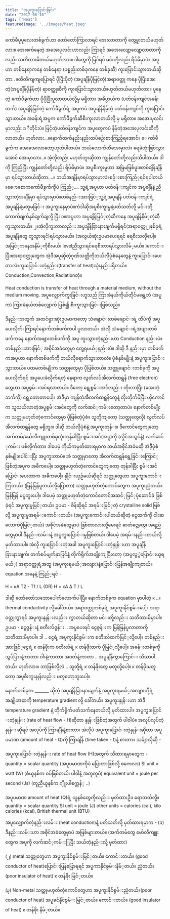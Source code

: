 ```yaml
---
title: "အပူကူးပြောင်းခြင်း"
date: "2017-08-10"
tags: ['Heat']
featuredImage: '../images/heat.jpeg'
---
```

ကော်ဖီပူပူလေးတစ်ခွက်ဟာ တော်တော်ကြာလာရင် အေးလာတာကို တွေ့ဖူးတယ်မဟုတ်လား။ အေးစက်နေတဲ့ အအေးပုလင်းဟာလည်း ကြာရင် အအေးလျော့လျော့လာတာကိုလည်း သတိထားမိတယ်မဟုတ်လား။ ဒါတွေကို မြင်ရင် မင်းတို့လည်း ရိပ်မိမှာပဲ။ အပူဟာ တစ်နေရာကနေ တစ်နေရာ (ပစ္စည်းတစ်ခုကနေ တစ်ခုဆီ) ကူးပြောင်းသွားတယ်ဆိုတာ.. ။တိတိကျကျပြောရင် ပိုပြီးပိုတဲ့ (အပူချိန်ပိုမြင့်တဲ့)အရာဝတ္ထု ကနေ ပိုပြီးအေးတဲ့(အပူချိန်ပိုနိမ့်တဲ့) ရာဝတ္ထုဆီကို ကူးပြောင်းသွားတယ်။ဟုတ်တယ်မဟုတ်လား။ ပူနေတဲ့ ကော်ဖီခွက်ဟာ ပိုပိုပြီးပူလာတယ်လို့မှ မရှိတာ။ အဓိပ္ပာယ်က (ပတ်ဝန်းကျင်အခန်းထက်) အပူချိန်မြင်တဲ့ ကော်ဖီခွက်ရဲ့ အပူကပဲ အပူချိန်နိမ့်တဲ့ ပတ်ဝန်းကျင်ကို ကူးပြောင်းသွားတယ်။ အခန်းရဲ့အပူက ကော်ဖီခွက်ဆီစီးကူးလာတယ်လို့ မှ မရှိတာ။ အအေးပုလင်းမှာလည်း ဒ ီတိုင်းပဲ။ မြင့်တဲ့ပတ်ဝန်းကျင်က အပူတွေကပဲ နိမ့်တဲ့အအေးပုလင်းဆီကိုလာတယ်။ ဟုတ်လား...။နောက်ထက်နည်းနည်းထပ်စဉ်းစားကြည့်ရအောင်။ ေ ကာ်ဖီခွက်က အေးအေးလာတော့ဟုတ်ပါတယ်။ ဘယ်လောက်ထိအေးမှာလဲ။ ရေခဲတုံးဖြစ်သွားအောင် အေးမှာလား..။ အဲ့လိုလည်း မဟုတ်ဘူးဆိုတာ ကျွန်တော်တို့လည်းသိပါတယ်။ ဒါကို ကြည့်ပြီး ကျွန်တော်တို့လည်း ရိပ်မိမှာပဲ။ အပူစီးကူးမှုဟာ အမြဲမဖြစ်​ဖူး။တစ်​ချိန်​ချိန်​မှာ ရပ်​သွားတယ်​ဆိုတာ....။ ဘယ်​အချိန်​မှာရပ်​သွားမှာလဲ။စဉ်​းစားကြည်​့ရင်​ ရပါတယ်​။​စေ​ာ​စောက​ကော်​ဖီခွက်​ကိုပဲ ကြည်​့.... သူ့ရဲ့အပူဟာ ပတ်​ဝန်​းကျင်​က အပူချိန်​နဲ့ ညီသွားတဲ့အချိန်​မှာ ရပ်​သွားမှာပဲ။တစ်​နည်​းအားဖြင်​့သူ့ရဲ့အပူချိန်​ ပတ်​ဝန်​းကျင်​ရဲ့အပူချိန်​နဲ့မတူမခြင်​း အပူကူး​နေမှာပဲ။ကဲဒါဆိုအပူစီးကူးမှုနဲ့ပတ်​သတ်​လို့ မင်​းတို့​ကောက်​ချက်​နှစ်​ချက်​ချလို့ ပြီး
၁။အပူဟာ အပူချိန်​မြင်​့တဲ့ဆီက​နေ အပူချိန်​နိမ်​့တဲ့ဆီကူးသွားတယ်​။
၂။အဲ့လိုကူးတာလည်​း အပူချိန်​ခြားနားချက်​မရှိရင်​(အရာဝတ္ထု၂နှစ်​ခုရဲ့အပူချိန်​​တွေ တူသွားရင်​)ရပ်​သွားမယ်​။ (အလွယ်​ဆုံးဥပမာ​ပေးရရင်​ ​ရေစီးသလို​ပေါ့။အမြင်​့က​နေအနိမ်​့ကိုစီးမယ်​၊ levelညီသွားရင်​ ​ရေစီးတာရပ်​သွားလိမ်​့မယ်​။ )​ကောင်​းပြီး။အရာဝတ္ထု​တွေက အဲ့ဒီအပူဆိုတဲ့ဂုဏ်​သတ္တိကိုဘယ်​လိုပုံစံ​နေ​တွေနဲ့ ကူး​ပြောင်​း​ပေးတာလဲ။ကူး​ပြောင်​းတဲ့နည်​း(transfer of heat)သုံးနည်​းရှိတယ်​။Conduction,Convection,Radiationတဲ့။


Heat conduction is transfer of heat through a material medium, without the medium moving.
အပူ​လျှောက်​ကူးခြင်​းဟူသည်​ ကြားခံနယ်​ကိုယ်​တိုင်​မ​ရွေ့ဘဲ (အပူက) ကြားခံနယ်​တစ်​​လျှောက်​ ဖြစ်​၍ စီးကူးသွားခြင်​းဖြစ်​သည်​။


ဒီနည်​းအတွက်​ အထင်​ရှားဆုံးဥပမာက​တော့ သံ​ချောင်​းတစ်​​ချောင်​းရဲ့ ထိပ်​ကို အပူ​ပေးလိုက်​၊ ကြာရင်​​နောက်​တစ်​ဖက်​ကပါ ပူလာတယ်​။ အဲလို သံ​ချောင်​းရဲ့အဖျားတစ်​ဖက်​က​နေ ​နောက်​အဖျားတစ်​ဖက်​ကို အပူ ကူးသွားတဲ့နည်​းဟာ Conduction နည်​းပဲ။ တစ်​နည်​းအားဖြင်​့ အစိုင်​အခဲ​တွေမှာ ​တွေ့ရမယ်​့နည်​းပဲ။ ဒါဆို ဒီ နည်​းမှာ တစ်​ဖက်​ကအပူဟာ ​နောက်​တစ်​ဖက်​ကို ဘယ်​လို​ရောက်​သွားတာလဲ။ ပုံစံနှစ်​မျိုးနဲ့ အပူကူး​ပြောင်​းသွားတယ်​။ ပထမတစ်​မျိုးက သတ္တု​တွေမှာ ပိုဖြစ်​တယ်​။ သတ္တု​ချောင်​းတစ်​ခုကို အပူ​ပေးလိုက်​ရင်​ အပူ​ပေးခံလိုက်​ရတဲ့ ​နေရာက လွတ်​လပ်​အီလက်​ထရွန်​ (free electron)​တွေဟာ အပူစွမ်​းအင်​ရလာတယ်​။ ဒီ​တော့ ​ရွေ့စွမ်​းအင်​လည်​း တိုးလာပြီး (​အေးတဲ့ဘက်​ကို) ​ရွေ့​တော့တာ​ပေါ့။ အဲဒီမှာ ကျန်​တဲ့အီလက်​ထရွန်​​တွေနဲ့ တိုးတိုက်​မိပြီး ဟို​ကောင်​က သူသယ်​လာတဲ့အပူစွမ်​းအင်​​တွေကို လက်​ဆင်​့ကမ်​း​တော့တာပဲ။ ​နောက်​တစ်​မျိုးက​ သတ္တုမဟုတ်​တဲ့​ကောင်​​တွေမှာ ပိုဖြစ်​တဲ့ပုံစံ။ သူတို့ကျ​တော့ (သတ္တု​တွေလို) လွတ်​လပ်​အီလက်​ထရွန်​​တွေ မရှိဘူး။ ဒါဆို ဘယ်​လိုပုံစံနဲ့ အပူကူးတုန်​း။ ဒီ​ကောင်​​တွေကျ​တော့ အက်​တမ်​/​မော်​လီကျူးတစ်​ခုလုံးတုန်​ခါပြီး စွမ်​းအင်​(အပူ)ကို (လှိုင်​အသွင်​နဲ့) လက်​ဆင်​့ကမ်​း ပစ်​လိုက်​တာ။ ဒါ​ပေမဲ့ ကိုယ်​ကမှတ်​ထားရမှာက ဘယ်​အစိုင်​အခဲမဆို အဲဒီ့ပုံစံ နှစ်​မျိုး​ပေါင်​းပြီး အပူကူးတာပဲ။ အဲ သတ္တုမှာ​တော့ အီလက်​ထရွန်​​ရွေ့ခြင်​း​ကြောင်​့ ဖြစ်​တဲ့အပူက အဓိက​ပေါ့။ သတ္တုမဟုတ်​တဲ့​ကောင်​​​တွေကျ​တော့ တုန်​ခါပြီး စွမ်​းအင်​​ပြောင်​း​ပေးတာက အဓိက​ပေါ့။ နှိုင်​းယှဉ်​မယ်​ဆိုရင်​ သတ္တု​တွေဟာ အပူကူး​ကောင်​းကြတယ်​။ (မြန်​မြန်​ပူတယ်​လို့ ​ပြောတာ) သတ္တုမဟုတ်​တဲ့​ကောင်​​တွေက အပူကူးညံ့တယ်​။ မြန်​မြန်​ မပူဘူး​ပေါ့။ ဒါ​ပေမဲ့ သတ္တုမဟုတ်​တဲ့​ကောင်​​တောင်​ အဆင်​့မြင်​့ပုံ​ဆောင်​ခဲ ဖြစ်​ခဲ့ရင်​ အပူကူးမှုမြင်​့တယ်​။ ဥပမာ - စိန်​ဆိုရင်​ အရမ်​းမြင်​့တဲ့ crystalline solid ဖြစ်​လို့ အပူကူးမှုအရမ်​း​ကောင်​းတယ်​။ (အပူကူး​ကောင်​းပါတယ်​ဆိုတဲ့ ​ငွေထက်​ကို ငါးဆ​လောက်​ပိုမြင်​့တယ်​) အစိုင်​အခဲ​တွေမှာပဲ ဖြစ်​တာလားလို့​မေးရင်​ ဓာတ်​​ငွေ့​တွေ၊ အရည်​​တွေမှာပါ ဒီနည်​းလမ်​းနဲ့ အပူကူး​ပြောင်​းမှုဖြစ်​တယ်​၊ ဒါ​ပေမဲ့ အရမ်​းနည်​းတယ်​လို့ မှတ်​ထားပါ။
အဲလို ကူး​ပြောင်​းတဲ့အခါ အပူကူး​ပြောင်​းတဲ့နှုန်​းဟာ အပူချိန်​ခြားနားချက်​၊ တက်​စပ်​မျက်​နှာပြင်​နဲ့ တိုက်​ရိုက်​အချိုးကျပြီး​တော့ (အပူလွွှဲ​ပြောင်​းယူရမယ်​့) အရာဝတ္ထုရဲ့အထူ (အပူကူးရမယ်​့အလျား)နဲ့ ​ပြောင်​းပြန်​အချိုးကျတယ်​။ equation အ​နေနဲ့ ကြည်​့ရင်​ -

H = κA T2 - T1 / L   (OR)   H = κA Δ T / L

ဒါဆို ​တော်​​တော်​သ​ဘော​ပေါက်​​လောက်​ပါပြီ။ ​နောက်​တစ်​ခုက equation မှာပါတဲ့ κ ..။ thermal conductivity လို့​ခေါ်တယ်​။ အရာဝတ္ထုတစ်​ခုရဲ့ အပူကူးနိုင်​စွမ်​း​ပေါ့။ အရာဝတ္ထုကွာရင်​ အပူကူးနှုန်​းလည်​း ကွာတယ်​ဆိုတာ မင်​းတို့လည်​း သတိထားမိမှာပါ။ ဥပမာ - ​ငွေဇွန်​းနဲ့ စတီးလ်​ဇွန်​း .. အပူ​ပေးရင်​ ​ငွေဇွန်​းက မြန်​မြန်​ပူလာတာကို သတိထားမိမှာပါ။ ဒါ .. ​ငွေရဲ့ အပူကူးနိုင်​စွမ်​းက စတီးလ်​ထက်​မြင်​့လို့​ပေါ့။ တစ်​နည်​းအားဖြင်​့​ငွေရဲ့ κ တန်​ဖိုးက စတီးလ်​ရဲ့ κ တန်​ဖိုးထက်​ ပိုမြင်​့လို့​ပေါ့။ အခန်​းတစ်​ခုကို သွပ်​ပြားနဲ့ကာတာ၊ ဝါးနဲ့ကာတာ၊ အဝတ်​နဲ့ကာတာ .. အပူချိန်​ကွာ​ကြောင်​း သိသာပါတယ်​။ ဟုတ်​လား။ ဘာဖြစ်​လို့လဲ .. သူတို့ရဲ့ κ တန်​ဖိုး​တွေ မတူလို့​ပေါ့။ κ တန်​ဖိုးမတူ​တော့ အပူစီးကူးနှုန်​လည်​း မတူ​တော့ဘူး​ပေါ့။

​နောက်​တစ်​ခုက _______ ဆိုတဲ့ အပူချိန်​ခြားနားချက်​နဲ့ အပူကူးရမယ်​့အလျားတို့ရဲ့ အချိုးအဆကို temperature gradient လို့ ​ခေါ်တယ်​။ အပူကူးနှုန်​းဟာ အဲဒီ temperature gradient နဲ့ တိုက်​ရိုက်​ပတ်​သက်​​နေတယ်​လို့ မှတ်​ထားပါ။
အပူကူး​ပြောင်​းတဲ့နှုန်​း (rate of heat flow - H)ဆိုတာ နှုန်​းဖြစ်​တဲ့အတွက်​ ပါဝါပဲ။ အလုပ်​လုပ်​တဲ့နှုန်​း ဆိုရင်​ အလုပ်​ကို ကြာချိန်​နဲ့စားတာ၊ အဲလိုပဲ အပူကူး​ပြောင်​းတဲ့နှုန်​းဆိုတာ အပူပမာဏ (amount of heat - Q)ကို ကြာချိန်​ (time taken - t)နဲ့ စားတာ။ သင်္ချာလိုဆို -



အပူကူး​ပြောင်​းတဲ့နှုန်​း rate of heat flow (H)အတွက်​ သိထားရမှာ​တွေက -
quantity = scalar quantity    (အပူပမာဏကိုပဲ ​ပြောတာဖြစ်​လို့ စ​ကေလာ)
SI unit = watt (W)         (စံယူနစ်​က ဝပ်​ဖြစ်​တယ်​၊ ပါဝါနဲ့ အတူတူပဲ)
equivalent unit = joule per second (Js)   (တူညီယူနစ်​က ဂျိူးပါစက္ကန်​့ ..)

အပူပမာဏ amount of heat (Q)ရဲ့ ယူနစ်​​တွေကိုလည်​း မှတ်​ထားဦး၊ ​ရောတတ်​လို့။
quantity = scalar quantity SI unit = joule (J) other units = calories (cal), kilo calories (kcal), British thermal unit (BTU)

အပူ​လျှောက်​တဲ့နည်​းလမ်​း (heat conduction)နဲ့ ပတ်​သတ်​လို့ မှတ်​ထားရမှာက -
(၁) ဒီနည်​းလမ်​းဟာ အစိုင်​အခဲ​တွေမှာပဲ အဖြစ်​များတယ်​။
(အက်​တမ်​​တွေ ​မော်​လီကျူး​တွေက အပူကို လက်​ဆင်​့ကမ်​းြပြီး သယ်​တဲ့နည်​းလို့ မှတ်​ထား)

(၂) metal သတ္တု​တွေဟာ အပူကူးနိုင်​စွမ်​းမြင်​့တယ်​။ ​ကောင်​းတယ်​။ (good conductor of heat)
​ပြောင်​းပြန်​​ပြောရရင်​ အပူကာနိုင်​စွမ်​းနိမ်​့တယ်​။ ညံ့တယ်​။ (poor insulator of heat)
κ တန်​ဖိုး မြင်​့တယ်​။

(၃) Non-metal သတ္တုမဟုတ်​တဲ့​ကောင်​​တွေဟာ အပူကူးနိုင်​စွမ်​းညံ့တယ်​။(poor conductor of heat)
အပူခင်​နိုင်​စွမ်​း မြင်​့တယ်​။ ​ကောင်​းတယ်​။ (good insulator of heat)
κ တန်​ဖိုး နိမ်​့တယ်​။